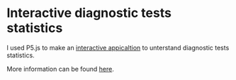 # Interactive diagnostic tests statistics
I used P5.js to make an [interactive appicaltion](https://wytamma.github.io/interactive-diagnostic-test-statistics/index.html) to unterstand diagnostic tests statistics.

More information can be found [here](https://en.wikipedia.org/wiki/Sensitivity_and_specificity#Confusion_matrix).

